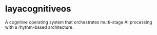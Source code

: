 # layacognitiveos
A cognitive operating system that orchestrates multi-stage AI processing with a rhythm-based architecture.
